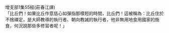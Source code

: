 增支部1集55經(莊春江譯)  
「比丘們！如果比丘作意慈心如彈指那樣短的時間，比丘們！這被稱為：比丘住於不捨禪定，是大師教導的執行者、朝向教誡的執行者，他非無用地食用國家的施食，何況說那些多修習者呢！」  
  
  
